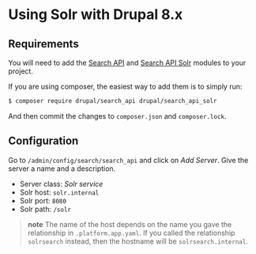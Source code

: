 # Using Solr with Drupal 8.x

## Requirements

You will need to add the [Search API](https://www.drupal.org/project/search_api) and [Search API Solr](https://www.drupal.org/project/search_api_solr) modules to your project.

If you are using composer, the easiest way to add them is to simply run:

```bash
$ composer require drupal/search_api drupal/search_api_solr
```

And then commit the changes to `composer.json` and `composer.lock`.

## Configuration

Go to `/admin/config/search/search_api` and click on *Add Server*. Give
the server a name and a description.

-   Server class: *Solr service*
-   Solr host: `solr.internal`
-   Solr port: `8080`
-   Solr path: `/solr`

> **note**
> The name of the host depends on the name you gave the relationship in `.platform.app.yaml`. If
> you called the relationship `solrsearch` instead, then the hostname will be `solrsearch.internal`.
